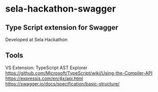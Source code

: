 # sela-hackathon-swagger  
## Type Script extension for Swagger
Developed at Sela Hackathon

## Tools
VS Extension: TypeScript AST Explorer  
https://github.com/Microsoft/TypeScript/wiki/Using-the-Compiler-API  
https://expressjs.com/en/4x/api.html  
https://swagger.io/docs/specification/basic-structure/  

